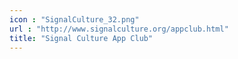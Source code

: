 ```yaml
---
icon : "SignalCulture_32.png"
url : "http://www.signalculture.org/appclub.html"
title: "Signal Culture App Club"
---
```


